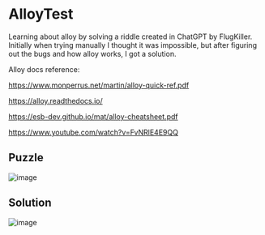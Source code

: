 # AlloyTest
Learning about alloy by solving a riddle created in ChatGPT by FlugKiller. Initially when trying manually I thought it was impossible, but after figuring out the bugs and how alloy works, I got a solution. 

Alloy docs reference: 

https://www.monperrus.net/martin/alloy-quick-ref.pdf

https://alloy.readthedocs.io/

https://esb-dev.github.io/mat/alloy-cheatsheet.pdf

https://www.youtube.com/watch?v=FvNRlE4E9QQ
## Puzzle

![image](https://user-images.githubusercontent.com/36188103/213883851-7644f7c0-ecde-4256-9c4f-1c214a040ca0.png)

## Solution

![image](https://user-images.githubusercontent.com/36188103/213883889-348fe949-3b83-4a73-a0b9-5303de4d6ae4.png)

